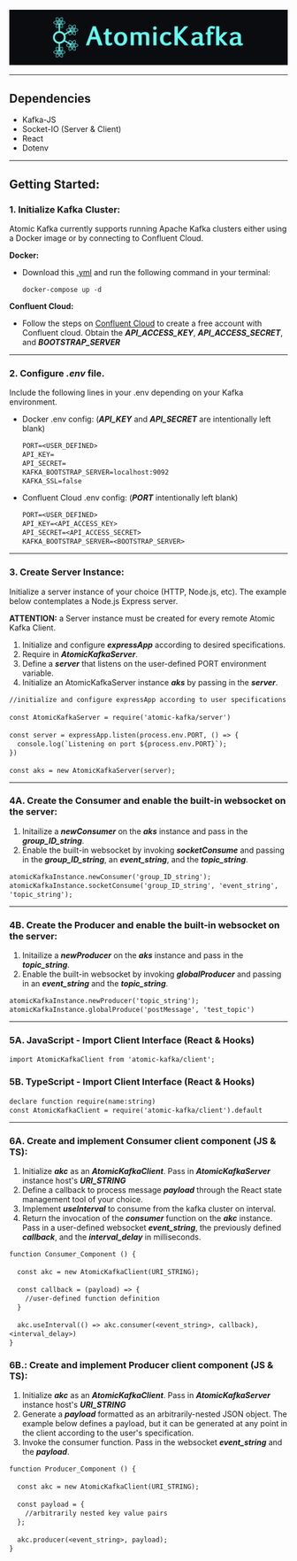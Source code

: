 ![AtomicKafka_MastHead](./assets/logo_rect.png)
___
## **Dependencies**
- Kafka-JS
- Socket-IO (Server & Client)
- React
- Dotenv
___

## **Getting Started**:

### **1. Initialize Kafka Cluster:**

Atomic Kafka currently supports running Apache Kafka clusters either using a Docker image or by connecting to Confluent Cloud.


**Docker:**
- Download this [.yml](https://github.com/AtomicKafka/atomicKafkaConsumer/blob/main/docker-compose.yml) and run the following command in your terminal:
  ```
  docker-compose up -d
  ```

**Confluent Cloud:**
- Follow the steps on [Confluent Cloud](https://www.confluent.io/confluent-cloud/) to create a free account with Confluent cloud. Obtain the ***API_ACCESS_KEY***, **_API_ACCESS_SECRET_**, and ***BOOTSTRAP_SERVER***

___
### **2. Configure *.env* file.**
Include the following lines in your .env depending on your Kafka environment.

- Docker .env config: (***API_KEY*** and ***API_SECRET*** are intentionally left blank)
  ```
  PORT=<USER_DEFINED>
  API_KEY=
  API_SECRET=
  KAFKA_BOOTSTRAP_SERVER=localhost:9092
  KAFKA_SSL=false
  ```
- Confluent Cloud .env config: (***PORT*** intentionally left blank)
  ```
  PORT=<USER_DEFINED>
  API_KEY=<API_ACCESS_KEY>
  API_SECRET=<API_ACCESS_SECRET>
  KAFKA_BOOTSTRAP_SERVER=<BOOTSTRAP_SERVER>
  ```
___
### **3. Create Server Instance:**
Initialize a server instance of your choice (HTTP, Node.js, etc). The example below contemplates a Node.js Express server.

**ATTENTION:** a Server instance must be created for every remote Atomic Kafka Client.
1. Initialize and configure ***expressApp*** according to desired specifications.
2. Require in ***AtomicKafkaServer***.
3. Define a ***server*** that listens on the user-defined PORT environment variable.
4. Initialize an AtomicKafkaServer instance ***aks*** by passing in the ***server***.
```
//initialize and configure expressApp according to user specifications

const AtomicKafkaServer = require('atomic-kafka/server')

const server = expressApp.listen(process.env.PORT, () => {
  console.log(`Listening on port ${process.env.PORT}`);
})

const aks = new AtomicKafkaServer(server);
```
___
### **4A. Create the Consumer and enable the built-in websocket on the server:**
1. Initailize a **_newConsumer_** on the **_aks_** instance and pass in the **_group_ID_string_**.
2. Enable the built-in websocket by invoking **_socketConsume_** and passing in the **_group_ID_string_**, an **_event_string_**, and the **_topic_string_**.

```
atomicKafkaInstance.newConsumer('group_ID_string');
atomicKafkaInstance.socketConsume('group_ID_string', 'event_string', 'topic_string');
```

___
### **4B. Create the Producer and enable the built-in websocket on the server:**
1. Initailize a ***newProducer*** on the ***aks*** instance and pass in the ***topic_string***.
2. Enable the built-in websocket by invoking ***globalProducer*** and passing in an ***event_string*** and the ***topic_string***.
```
atomicKafkaInstance.newProducer('topic_string');
atomicKafkaInstance.globalProduce('postMessage', 'test_topic')
```
___
### **5A. JavaScript - Import Client Interface (React & Hooks)**
```
import AtomicKafkaClient from 'atomic-kafka/client';
```
### **5B. TypeScript - Import Client Interface (React & Hooks)**
```
declare function require(name:string)
const AtomicKafkaClient = require('atomic-kafka/client').default
```
___
### **6A. Create and implement Consumer client component (JS & TS):**
  1. Initialize ***akc*** as an ***AtomicKafkaClient***. Pass in ***AtomicKafkaServer*** instance host's ***URI_STRING***
  2. Define a callback to process message ***payload*** through the React state management tool of your choice.
  3. Implement ***useInterval*** to consume from the kafka cluster on interval.
  4. Return the invocation of the ***consumer*** function on the ***akc*** instance. Pass in a user-defined websocket ***event_string***, the previously defined ***callback***, and the ***interval_delay*** in milliseconds.
```
function Consumer_Component () {

  const akc = new AtomicKafkaClient(URI_STRING);

  const callback = (payload) => {
    //user-defined function definition
  }

  akc.useInterval(() => akc.consumer(<event_string>, callback), <interval_delay>)
}
```

### **6B.: Create and implement Producer client component (JS & TS):**

1. Initialize **_akc_** as an **_AtomicKafkaClient_**. Pass in **_AtomicKafkaServer_** instance host's **_URI_STRING_**
2. Generate a ***payload*** formatted as an arbitrarily-nested JSON object. The example below defines a payload, but it can be generated at any point in the client according to the user's specification.
3. Invoke the consumer function. Pass in the websocket ***event_string*** and the ***payload***.

```
function Producer_Component () {

  const akc = new AtomicKafkaClient(URI_STRING);

  const payload = {
    //arbitrarily nested key value pairs
  };

  akc.producer(<event_string>, payload);
}
```

